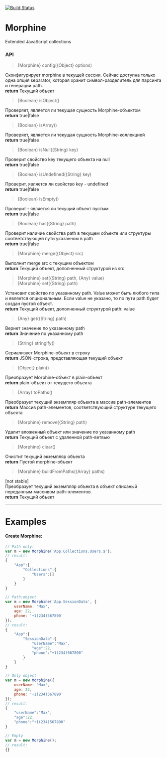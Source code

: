 [![Build Status](https://travis-ci.org/KlimMalgin/Morphine.svg?branch=master)](https://travis-ci.org/KlimMalgin/Morphine)


# Morphine
Extended JavaScript collections

### API

> {Morphine} config({Object} options) 

Сконфигурирует morphine в текущей сессии. Сейчас доступна только одна опция separator, которая хранит символ-разделитель для парсинга и генерации path.  
**return** Текущий объект

> {Boolean} isObject() 

Проверяет, является ли текущая сущность Morphine-объектом  
**return** true|false

> {Boolean} isArray() 

Проверяет, является ли текущая сущность Morphine-коллекцией  
**return** true|false

> {Boolean} isNull({String} key) 

Проверит свойство key текущего объекта на null  
**return** true|false

> {Boolean} isUndefined({String} key) 

Проверит, является ли свойство key - undefined  
**return** true|false

> {Boolean} isEmpty() 

Проверит - является ли текущий объект пустым  
**return** true|false

> {Boolean} has({String} path) 

Проверит наличие свойства path в текущем объекте или структуры соответствующей пути указанном в path  
**return** true|false

> {Morphine} merge({Object} src) 

Выполнит merge src c текущим объектом  
**return** Текущий объект, дополненный структурой из src

> {Morphine} set({String} path, {Any} value)  
> {Morphine} set({String} path) 

Установит свойство по указанному path. Value может быть любого типа и является опциональным. Если value не указано, то по пути path будет создан пустой объект.  
**return** Текущий объект, дополненный структурой path: value

> {Any} get({String} path) 

Вернет значение по указанному path  
**return** Значение по указанному path

> {String} stringify() 

Сериализует Morphine-объект в строку  
**return** JSON-строка, представляющая текущий объект

> {Object} plain() 

Преобразует Morphine-объект в plain-объект  
**return** plain-объект от текущего объекта

> {Array} toPaths() 

Преобразует текущий экземпляр объекта в массив path-элементов  
**return** Массив path-элементов, соответствующий структуре текущего объекта

> {Morphine} remove({String} path) 

Удалит вложенный объект или значение по указанному path  
**return** Текущий объект с удаленной path-ветвью

> {Morphine} clear() 

Очистит текущий экземпляр объекта  
**return** Пустой morphine-объект

> {Morphine} buildFromPaths({Array} paths)   

[not stable]  
Преобразует текущий экземпляр объекта в объект описаный переданным массивом path-элементов.  
**return** Текущий объект

---
# Examples

#### Create Morphine:  

```js
// Path only:
var m = new Morphine('App.Collections.Users.$');
// result:
{
    "App":{
        "Collections":{
            "Users":[]
        }
    }
}

// Path:object
var m = new Morphine('App.SessionData', {
    userName: 'Max',
    age: 22,
    phone: '+1(234)567890'
});
// result:
{
    "App":{
        "SessionData":{
            "userName":"Max",
            "age":22,
            "phone":"+1(234)567890"
        }
    }
}

// Only object
var m = new Morphine({
    userName: 'Max',
    age: 22,
    phone: '+1(234)567890'
});
// result:
{
    "userName":"Max",
    "age":22,
    "phone":"+1(234)567890"
}

// Empty
var m = new Morphine();
// result:
{}
```

